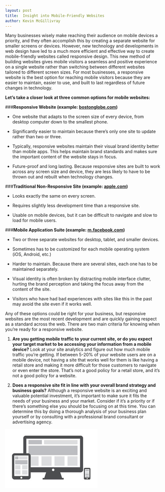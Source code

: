 ```yaml
---
layout: post
title:  Insight into Mobile-Friendly Websites
author: Kevin McGillivray
---
```


Many businesses wisely make reaching their audience on mobile devices a priority, and they often accomplish this by creating a separate website for smaller screens or devices. However, new technology and developments in web design have led to a much more efficient and effective way to create mobile-friendly websites called responsive design. This new method of building websites gives mobile visitors a seamless and positive experience on a single website rather than switching between different websites tailored to different screen sizes. For most businesses, a responsive website is the best option for reaching mobile visitors because they are easier to maintain, easier to use, and built to last regardless of future changes in technology.

**Let’s take a closer look at three common options for mobile websites:**

###**Responsive Website (example: [bostonglobe.com](http://www.bostonglobe.com/))**

- One website that adapts to the screen size of every device, from desktop computer down to the smallest phone.

- Significantly easier to maintain because there’s only one site to update rather than two or three.

- Typically, responsive websites maintain their visual brand identity better than mobile apps. This helps maintain brand standards and makes sure the important content of the website stays in focus.

- Future-proof and long lasting. Because responsive sites are built to work across any screen size and device, they are less likely to have to be thrown out and rebuilt when technology changes.

###**Traditional Non-Responsive Site (example: [apple.com](http://www.apple.com))**

- Looks exactly the same on every screen.

- Requires slightly less development time than a responsive site.

- Usable on mobile devices, but it can be difficult to navigate and slow to load for mobile users.

###**Mobile Application Suite (example: [m.facebook.com](https://m.facebook.com/))**

- Two or three separate websites for desktop, tablet, and smaller devices.

- Sometimes has to be customized for each mobile operating system (iOS, Android, etc.)

- Harder to maintain. Because there are several sites, each one has to be maintained separately.

- Visual identity is often broken by distracting mobile interface clutter, hurting the brand perception and taking the focus away from the content of the site.

- Visitors who have had bad experiences with sites like this in the past may avoid the site even if it works well.

Any of these options could be right for your business, but responsive websites are the most recent development and are quickly gaining respect as a standard across the web. There are two main criteria for knowing when you’re ready for a responsive website.

1. **Are you getting mobile traffic to your current site, or do you expect your target market to be accessing your information from a mobile device?** Look at your site analytics and figure out how much mobile traffic you’re getting. If between 5-20% of your website users are on a mobile device, not having a site that works well for them is like having a retail store and making it more difficult for those customers to navigate or even enter the store. That’s not a good policy for a retail store, and it’s not a good policy for a website.

2. **Does a responsive site fit in line with your overall brand strategy and business goals?** Although a responsive website is an exciting and valuable potential investment, it’s important to make sure it fits the needs of your business and your market. Consider if it’s a priority or if there’s something else you should be focusing on at this time. You can determine this by doing a thorough analysis of your business plan yourself or by consulting with a professional brand consultant or advertising agency.

![](/img/responsive1.jpg)
